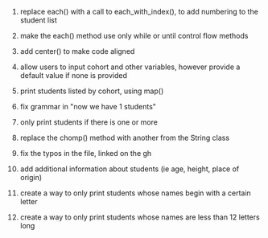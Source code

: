 1. replace each() with a call to each_with_index(), to add numbering to the student list

2. make the each() method use only while or until control flow methods

3. add center() to make code aligned

4. allow users to input cohort and other variables, however provide a default value if none is provided

5. print students listed by cohort, using map()

6. fix grammar in "now we have 1 students"

7. only print students if there is one or more

8. replace the chomp() method with another from the String class

9. fix the typos in the file, linked on the gh

10. add additional information about students (ie age, height, place of origin)

11. create a way to only print students whose names begin with a certain letter

12. create a way to only print students whose names are less than 12 letters long
